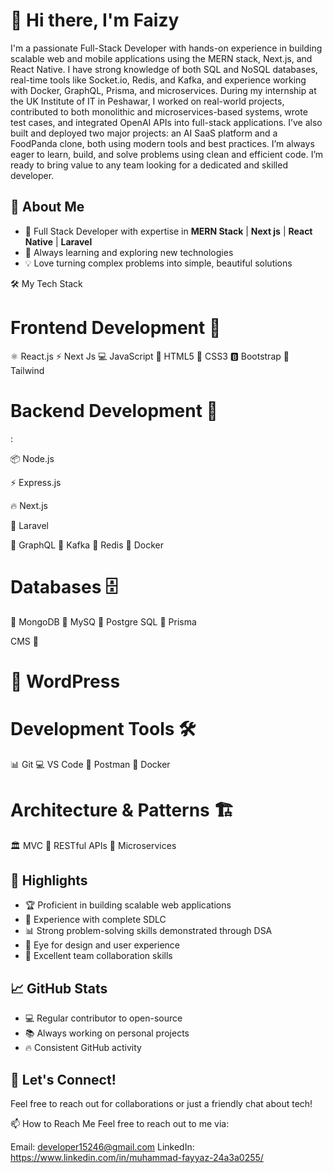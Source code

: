 # 👋 Hi there, I'm Faizy

I'm a passionate Full-Stack Developer with hands-on experience in building scalable web and mobile applications using the MERN stack, Next.js, and React Native. I have strong knowledge of both SQL and NoSQL databases, real-time tools like Socket.io, Redis, and Kafka, and experience working with Docker, GraphQL, Prisma, and microservices. During my internship at the UK Institute of IT in Peshawar, I worked on real-world projects, contributed to both monolithic and microservices-based systems, wrote test cases, and integrated OpenAI APIs into full-stack applications. I’ve also built and deployed two major projects: an AI SaaS platform and a FoodPanda clone, both using modern tools and best practices. I’m always eager to learn, build, and solve problems using clean and efficient code. I’m ready to bring value to any team looking for a dedicated and skilled developer.

## 💫 About Me
- 🚀 Full Stack Developer with expertise in **MERN Stack** | **Next js** | **React Native** | **Laravel**
- 🌱 Always learning and exploring new technologies
- 💡 Love turning complex problems into simple, beautiful solutions

🛠️ My Tech Stack

# Frontend Development 🎨
⚛️ React.js
⚡  Next Js
💻 JavaScript
📄 HTML5
🎨 CSS3
🅱️ Bootstrap
🚀 Tailwind 

# Backend Development 🔧
:

📦 Node.js

⚡ Express.js

🔥 Next.js

🔺 Laravel

🧬 GraphQL
📣 Kafka
🧠 Redis
🐳 Docker

# Databases 🗄️
🍃 MongoDB
🐬 MySQ
🔄 Postgre SQL
 🐬 Prisma 

CMS 📝
# 📰 WordPress

# Development Tools 🛠️

📊 Git
💻 VS Code
🚀 Postman
🐳 Docker

# Architecture & Patterns 🏗️

🏛️ MVC
🔄 RESTful APIs
🎯 Microservices



## 🌟 Highlights
- 🏆 Proficient in building scalable web applications
- 🔄 Experience with complete SDLC
- 📊 Strong problem-solving skills demonstrated through DSA
- 🎨 Eye for design and user experience
- 🤝 Excellent team collaboration skills

## 📈 GitHub Stats
- 💻 Regular contributor to open-source
- 📚 Always working on personal projects
- 🔥 Consistent GitHub activity

## 🤝 Let's Connect!
Feel free to reach out for collaborations or just a friendly chat about tech!

📫 How to Reach Me
Feel free to reach out to me via:

Email: developer15246@gmail.com
LinkedIn: https://www.linkedin.com/in/muhammad-fayyaz-24a3a0255/

